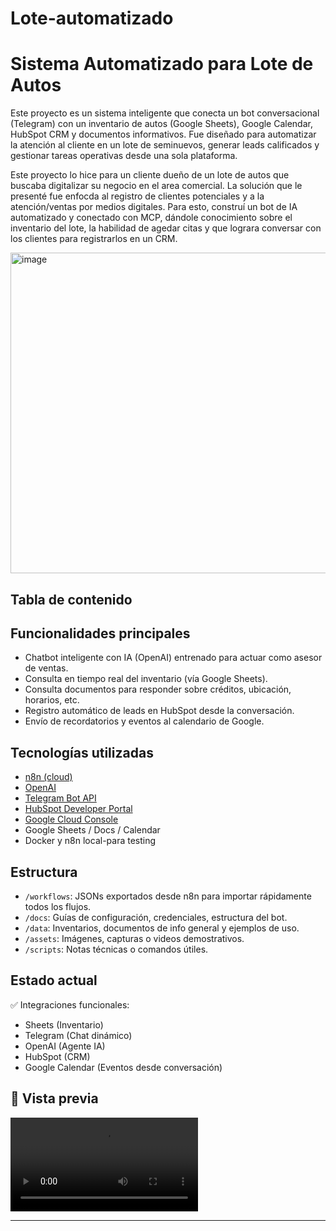 # Lote-automatizado

#  Sistema Automatizado para Lote de Autos

Este proyecto es un sistema inteligente que conecta un bot conversacional (Telegram) con un inventario de autos (Google Sheets), Google Calendar, HubSpot CRM y documentos informativos. Fue diseñado para automatizar la atención al cliente en un lote de seminuevos, generar leads calificados y gestionar tareas operativas desde una sola plataforma.

Este proyecto lo hice para un cliente dueño de un lote de autos que buscaba digitalizar su negocio en el area comercial. La solución que le presenté fue enfocda al registro de clientes potenciales y a la atención/ventas por medios digitales. Para esto, construí un bot de IA automatizado y conectado con MCP, dándole conocimiento sobre el inventario del lote, la habilidad de agedar citas y que lograra conversar con los clientes para registrarlos en un CRM.

<img width="1255" height="513" alt="image" src="https://github.com/user-attachments/assets/3a282c06-ddf2-455e-bdaf-b9aefa8e0cb0" />

## Tabla de contenido




##  Funcionalidades principales

- Chatbot inteligente con IA (OpenAI) entrenado para actuar como asesor de ventas.
- Consulta en tiempo real del inventario (vía Google Sheets).
- Consulta documentos para responder sobre créditos, ubicación, horarios, etc.
- Registro automático de leads en HubSpot desde la conversación.
- Envío de recordatorios y eventos al calendario de Google.

##  Tecnologías utilizadas

- [n8n (cloud)](https://n8n.io/)
- [OpenAI](https://platform.openai.com/)
- [Telegram Bot API](https://core.telegram.org/bots)
- [HubSpot Developer Portal](https://developers.hubspot.com/)
- [Google Cloud Console](https://console.cloud.google.com/)
- Google Sheets / Docs / Calendar
- Docker y n8n local-para testing


##  Estructura

- `/workflows`: JSONs exportados desde n8n para importar rápidamente todos los flujos.
- `/docs`: Guías de configuración, credenciales, estructura del bot.
- `/data`: Inventarios, documentos de info general y ejemplos de uso.
- `/assets`: Imágenes, capturas o videos demostrativos.
- `/scripts`: Notas técnicas o comandos útiles.

##  Estado actual

✅ Integraciones funcionales:
- Sheets (Inventario)
- Telegram (Chat dinámico)
- OpenAI (Agente IA)
- HubSpot (CRM)
- Google Calendar (Eventos desde conversación)


## 📸 Vista previa

![Demo Conversación](assets/demo-conversacion-telegram.mp4)

---



